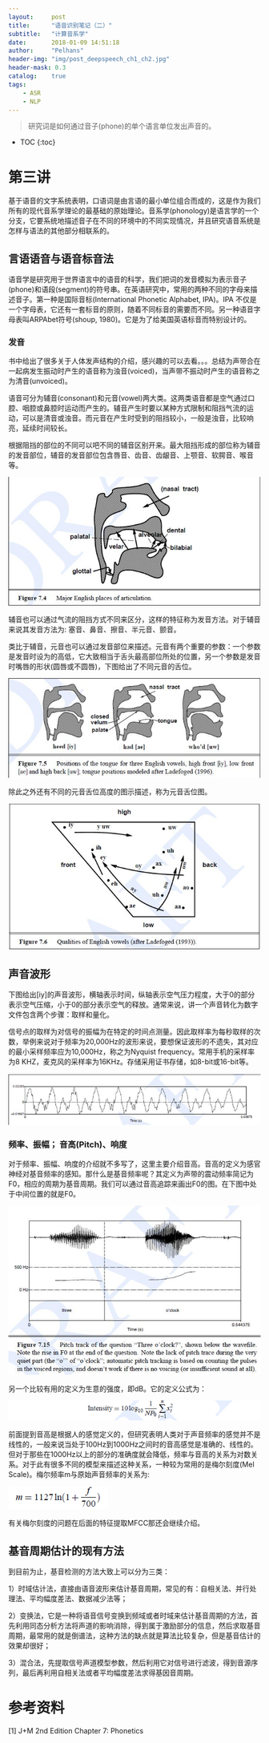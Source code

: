 ```yaml
---
layout:     post
title:      "语音识别笔记（二）" 
subtitle:   "计算音系学"
date:       2018-01-09 14:51:18
author:     "Pelhans"
header-img: "img/post_deepspeech_ch1_ch2.jpg"
header-mask: 0.3 
catalog:    true
tags:
    - ASR
    - NLP
---
```



> 研究词是如何通过音子(phone)的单个语言单位发出声音的。

* TOC
{:toc}

# 第三讲

基于语音的文字系统表明，口语词是由言语的最小单位组合而成的，这是作为我们所有的现代音系学理论的最基础的原始理论。音系学(phonology)是语言学的一个分支，它要系统地描述音子在不同的环境中的不同实现情况，并且研究语音系统是怎样与语法的其他部分相联系的。

## 言语语音与语音标音法

语音学是研究用于世界语言中的语音的科学，我们把词的发音模拟为表示音子(phone)和语段(segment)的符号串。在英语研究中，常用的两种不同的字母来描述音子。第一种是国际音标(International Phonetic Alphabet, IPA)。IPA 不仅是一个字母表，它还有一套标音的原则，随着不同标音的需要而不同。另一种语音字母表叫ARPAbet符号(shoup, 1980)。它是为了给美国英语标音而特别设计的。

### 发音

书中给出了很多关于人体发声结构的介绍，感兴趣的可以去看。。。总结为声带合在一起病发生振动时产生的语音称为浊音(voiced)，当声带不振动时产生的语音称之为清音(unvoiced)。

语音可分为辅音(consonant)和元音(vowel)两大类。这两类语音都是空气通过口腔、咽腔或鼻腔时运动而产生的。辅音产生时要以某种方式限制和阻挡气流的运动，可以是清音或浊音。而元音在产生时受到的阻挡较小，一般是浊音，比较响亮，延续时间较长。

根据阻挡的部位的不同可以吧不同的辅音区别开来。最大阻挡形成的部位称为辅音的发音部位，辅音的发音部位包含唇音、齿音、齿龈音、上颚音、软腭音、喉音等。

![](/img/in-post/deepspeech_ch3/deepspeech_ch3_1.jpg)

辅音也可以通过气流的阻挡方式不同来区分，这样的特征称为发音方法。对于辅音来说其发音方法为: 塞音、鼻音、擦音、半元音、颤音。

类比于辅音，元音也可以通过发音部位来描述。元音有两个重要的参数：一个参数是发音时设为的高低，它大致相当于舌头最高部位所处的位置，另一个参数是发音时嘴唇的形状(圆唇或不圆唇)，下图给出了不同元音的舌位。

![](/img/in-post/deepspeech_ch3/deepspeech_ch3_2.jpg)

除此之外还有不同的元音舌位高度的图示描述，称为元音舌位图。

![](/img/in-post/deepspeech_ch3/deepspeech_ch3_3.jpg)

## 声音波形

下图给出[iy]的声音波形，横轴表示时间，纵轴表示空气压力程度，大于0的部分表示空气压缩，小于0的部分表示空气的释放。通常来说，讲一个声音转化为数字文件包含两个步骤：取样和量化。

信号点的取样为对信号的振幅为在特定的时间点测量。因此取样率为每秒取样的次数，举例来说对于频率为20,000Hz的波形来说，要想保证波形的不遗失，其对应的最小采样频率应为10,000Hz，称之为Nyquist frequency。常用手机的采样率为8 KHZ，麦克风的采样率为16KHz。存储采用证书存储，如8-bit或16-bit等。

![](/img/in-post/deepspeech_ch3/deepspeech_ch3_4.jpg)

### 频率、振幅； 音高(Pitch)、响度

对于频率、振幅、响度的介绍就不多写了，这里主要介绍音高。音高的定义为感官神经对基音频率的感知。那什么是基音频率呢？其定义为声带的震动频率简记为F0，相应的周期为基音周期。我们可以通过音高追踪来画出F0的图。在下图中处于中间位置的就是F0。

![](/img/in-post/deepspeech_ch3/deepspeech_ch3_5.jpg)

另一个比较有用的定义为生意的强度，即dB。它的定义公式为：

![](/img/in-post/deepspeech_ch3/deepspeech_ch3_6.png)

前面提到音高是根据人的感觉定义的，但研究表明人类对于声音频率的感觉并不是线性的，一般来说当处于100Hz到1000Hz之间时的音高感觉是准确的、线性的。但对于那些在1000Hz以上的部分的准确度就会降低，频率与音高的关系为对数关系。对于此有很多不同的模型来描述这种关系，一种较为常用的是梅尔刻度(Mel Scale)。梅尔频率m与原始声音频率的关系为:

![](/img/in-post/deepspeech_ch3/deepspeech_ch3_7.png)

有关梅尔刻度的问题在后面的特征提取MFCC那还会继续介绍。

## 基音周期估计的现有方法

到目前为止，基音检测的方法大致上可以分为三类：

1）时域估计法，直接由语音波形来估计基音周期，常见的有：自相关法、并行处理法、平均幅度差法、数据减少法等；

2）变换法，它是一种将语音信号变换到频域或者时域来估计基音周期的方法，首先利用同态分析方法将声道的影响消除，得到属于激励部分的信息，然后求取基音周期，最常用的就是倒谱法，这种方法的缺点就是算法比较复杂，但是基音估计的效果却很好；

3）混合法，先提取信号声道模型参数，然后利用它对信号进行滤波，得到音源序列，最后再利用自相关法或者平均幅度差法求得基因音周期。

# 参考资料

[1] J+M 2nd Edition Chapter 7: Phonetics
